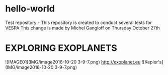 # hello-world
Test repository - This repository is created to conduct several tests for VESPA
This change is made by Michel Gangloff on Thursday October 27th
# EXPLORING EXOPLANETS
![IMAGE01](IMG/image2016-10-20 3-9-7.png)
http://exoplanet.eu
![Kepler's](IMG/image2016-10-20 3-9-7.png)


